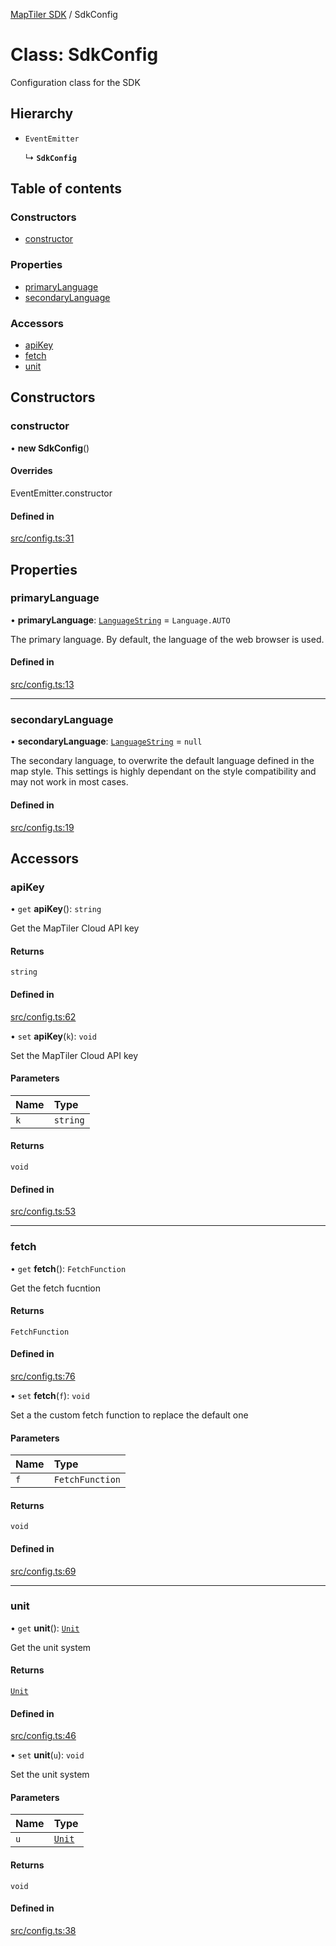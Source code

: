 [MapTiler SDK](../README.md) / SdkConfig

# Class: SdkConfig

Configuration class for the SDK

## Hierarchy

- `EventEmitter`

  ↳ **`SdkConfig`**

## Table of contents

### Constructors

- [constructor](SdkConfig.md#constructor)

### Properties

- [primaryLanguage](SdkConfig.md#primarylanguage)
- [secondaryLanguage](SdkConfig.md#secondarylanguage)

### Accessors

- [apiKey](SdkConfig.md#apikey)
- [fetch](SdkConfig.md#fetch)
- [unit](SdkConfig.md#unit)

## Constructors

### constructor

• **new SdkConfig**()

#### Overrides

EventEmitter.constructor

#### Defined in

[src/config.ts:31](https://github.com/maptiler/maptiler-sdk-js/blob/2dc9571/src/config.ts#L31)

## Properties

### primaryLanguage

• **primaryLanguage**: [`LanguageString`](../README.md#languagestring) = `Language.AUTO`

The primary language. By default, the language of the web browser is used.

#### Defined in

[src/config.ts:13](https://github.com/maptiler/maptiler-sdk-js/blob/2dc9571/src/config.ts#L13)

___

### secondaryLanguage

• **secondaryLanguage**: [`LanguageString`](../README.md#languagestring) = `null`

The secondary language, to overwrite the default language defined in the map style.
This settings is highly dependant on the style compatibility and may not work in most cases.

#### Defined in

[src/config.ts:19](https://github.com/maptiler/maptiler-sdk-js/blob/2dc9571/src/config.ts#L19)

## Accessors

### apiKey

• `get` **apiKey**(): `string`

Get the MapTiler Cloud API key

#### Returns

`string`

#### Defined in

[src/config.ts:62](https://github.com/maptiler/maptiler-sdk-js/blob/2dc9571/src/config.ts#L62)

• `set` **apiKey**(`k`): `void`

Set the MapTiler Cloud API key

#### Parameters

| Name | Type |
| :------ | :------ |
| `k` | `string` |

#### Returns

`void`

#### Defined in

[src/config.ts:53](https://github.com/maptiler/maptiler-sdk-js/blob/2dc9571/src/config.ts#L53)

___

### fetch

• `get` **fetch**(): `FetchFunction`

Get the fetch fucntion

#### Returns

`FetchFunction`

#### Defined in

[src/config.ts:76](https://github.com/maptiler/maptiler-sdk-js/blob/2dc9571/src/config.ts#L76)

• `set` **fetch**(`f`): `void`

Set a the custom fetch function to replace the default one

#### Parameters

| Name | Type |
| :------ | :------ |
| `f` | `FetchFunction` |

#### Returns

`void`

#### Defined in

[src/config.ts:69](https://github.com/maptiler/maptiler-sdk-js/blob/2dc9571/src/config.ts#L69)

___

### unit

• `get` **unit**(): [`Unit`](../README.md#unit)

Get the unit system

#### Returns

[`Unit`](../README.md#unit)

#### Defined in

[src/config.ts:46](https://github.com/maptiler/maptiler-sdk-js/blob/2dc9571/src/config.ts#L46)

• `set` **unit**(`u`): `void`

Set the unit system

#### Parameters

| Name | Type |
| :------ | :------ |
| `u` | [`Unit`](../README.md#unit) |

#### Returns

`void`

#### Defined in

[src/config.ts:38](https://github.com/maptiler/maptiler-sdk-js/blob/2dc9571/src/config.ts#L38)
